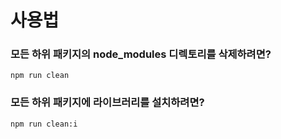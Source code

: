 # 사용법

### 모든 하위 패키지의 node_modules 디렉토리를 삭제하려면?

```shell
npm run clean
```

### 모든 하위 패키지에 라이브러리를 설치하려면?

```shell
npm run clean:i
```
